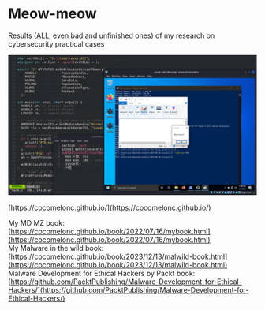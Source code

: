 # Meow-meow

Results (ALL, even bad and unfinished ones) of my research on cybersecurity practical cases

![meow](./meow.png?raw=true)    

[https://cocomelonc.github.io/](https://cocomelonc.github.io/)    

My MD MZ book: [https://cocomelonc.github.io/book/2022/07/16/mybook.html](https://cocomelonc.github.io/book/2022/07/16/mybook.html)    
My Malware in the wild book: [https://cocomelonc.github.io/book/2023/12/13/malwild-book.html](https://cocomelonc.github.io/book/2023/12/13/malwild-book.html)   
Malware Development for Ethical Hackers by Packt book: [https://github.com/PacktPublishing/Malware-Development-for-Ethical-Hackers/](https://github.com/PacktPublishing/Malware-Development-for-Ethical-Hackers/)    
